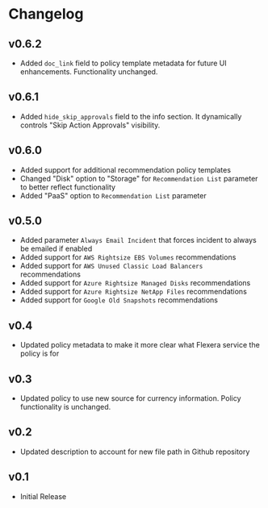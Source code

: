 # Changelog

## v0.6.2

- Added `doc_link` field to policy template metadata for future UI enhancements. Functionality unchanged.

## v0.6.1

- Added `hide_skip_approvals` field to the info section. It dynamically controls "Skip Action Approvals" visibility.

## v0.6.0

- Added support for additional recommendation policy templates
- Changed "Disk" option to "Storage" for `Recommendation List` parameter to better reflect functionality
- Added "PaaS" option to `Recommendation List` parameter

## v0.5.0

- Added parameter `Always Email Incident` that forces incident to always be emailed if enabled
- Added support for `AWS Rightsize EBS Volumes` recommendations
- Added support for `AWS Unused Classic Load Balancers` recommendations
- Added support for `Azure Rightsize Managed Disks` recommendations
- Added support for `Azure Rightsize NetApp Files` recommendations
- Added support for `Google Old Snapshots` recommendations

## v0.4

- Updated policy metadata to make it more clear what Flexera service the policy is for

## v0.3

- Updated policy to use new source for currency information. Policy functionality is unchanged.

## v0.2

- Updated description to account for new file path in Github repository

## v0.1

- Initial Release
